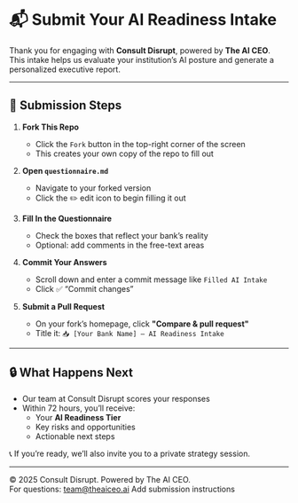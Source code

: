 # 📬 Submit Your AI Readiness Intake

Thank you for engaging with **Consult Disrupt**, powered by **The AI CEO**.  
This intake helps us evaluate your institution’s AI posture and generate a personalized executive report.

---

## 🔧 Submission Steps

1. **Fork This Repo**
   - Click the `Fork` button in the top-right corner of the screen
   - This creates your own copy of the repo to fill out

2. **Open `questionnaire.md`**
   - Navigate to your forked version
   - Click the ✏️ edit icon to begin filling it out

3. **Fill In the Questionnaire**
   - Check the boxes that reflect your bank’s reality
   - Optional: add comments in the free-text areas

4. **Commit Your Answers**
   - Scroll down and enter a commit message like `Filled AI Intake`
   - Click ✅ “Commit changes”

5. **Submit a Pull Request**
   - On your fork’s homepage, click **"Compare & pull request"**
   - Title it: `📥 [Your Bank Name] – AI Readiness Intake`

---

## 🔒 What Happens Next

- Our team at Consult Disrupt scores your responses
- Within 72 hours, you’ll receive:
  - Your **AI Readiness Tier**
  - Key risks and opportunities
  - Actionable next steps

📞 If you’re ready, we’ll also invite you to a private strategy session.

---

© 2025 Consult Disrupt. Powered by The AI CEO.  
For questions: [team@theaiceo.ai](mailto:iteam@theaiceo.com)
Add submission instructions


